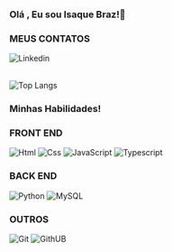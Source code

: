 ### Olá , Eu sou Isaque Braz!👋

### MEUS CONTATOS
<div>
  <img href="https://www.linkedin.com/in/isaque-de-oliveira-braz-7a6a75302?lipi=urn%3Ali%3Apage%3Ad_flagship3_profile_view_base_contact_details%3BoPUsTvZSQpW70qcPvuflDw%3D%3D" align="center "alt="Linkedin" 
  src="https://img.shields.io/badge/LinkedIn-0077B5?style=for-the-badge&logo=linkedin&logoColor=white"/>
</div><br>

![Top Langs](https://github-readme-stats.vercel.app/api/top-langs/?username=IsaqueBraz17&layout=compact)

### Minhas Habilidades!

### FRONT END
<div style="display:inline-block">
  <img align="center "alt="Html" src="https://img.shields.io/badge/HTML5-E34F26?style=for-the-badge&logo=html5&logoColor=white"/>
  <img align="center "alt="Css" src="https://img.shields.io/badge/CSS3-1572B6?style=for-the-badge&logo=css3&logoColor=white"/>
  <img align="center "alt="JavaScript" src="https://img.shields.io/badge/JavaScript-F7DF1E?style=for-the-badge&logo=javascript&logoColor=black"/>
  <img align="center "alt="Typescript" src="https://img.shields.io/badge/TypeScript-007ACC?style=for-the-badge&logo=typescript&logoColor=white"/> 
</div>

### BACK END
<div>
   <img align="center "alt="Python" src="https://img.shields.io/badge/Python-14354C?style=for-the-badge&logo=python&logoColor=white"/>
   <img align="center "alt="MySQL" src="https://img.shields.io/badge/MySQL-00000F?style=for-the-badge&logo=mysql&logoColor=white"/>
</div>

### OUTROS
<div>
   <img align="center "alt="Git" src="https://img.shields.io/badge/GIT-E44C30?style=for-the-badge&logo=git&logoColor=white"/>
   <img align="center "alt="GithUB" src="https://img.shields.io/badge/GitHub-100000?style=for-the-badge&logo=github&logoColor=white"/>

</div>
